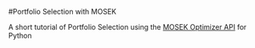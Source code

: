 #Portfolio Selection with MOSEK

A short tutorial of Portfolio Selection using the <a href="http://docs.mosek.com/7.1/pythonapi/index.html">MOSEK Optimizer API</a> for Python 